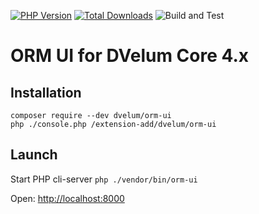 [![PHP Version](https://img.shields.io/badge/php-7.4%2B-blue.svg)](https://packagist.org/packages/dvelum/dvelum)
[![Total Downloads](https://img.shields.io/packagist/dt/dvelum/orm-ui.svg?style=flat-square)](https://packagist.org/packages/dvelum/orm-ui)
![Build and Test](https://github.com/dvelum/orm-ui/workflows/Build%20and%20Test/badge.svg?branch=master&event=push)


ORM UI for DVelum Core 4.x
======

## Installation


```
composer require --dev dvelum/orm-ui
php ./console.php /extension-add/dvelum/orm-ui
```


## Launch
Start PHP cli-server ```php ./vendor/bin/orm-ui```

Open: [http://localhost:8000](http://localhost:8000)


